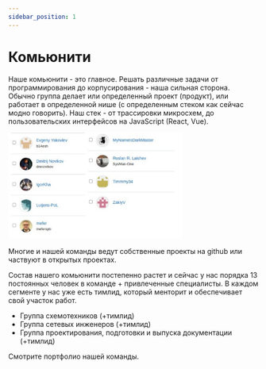```yaml
---
sidebar_position: 1
---
```


# Комьюнити

Наше комьюнити - это главное. Решать различные задачи от программирования до корпусирования - наша сильная сторона. Обычно группа делает или определенный проект (продукт), или работает в определенной нише (с определенным стеком как сейчас модно говорить). Наш стек - от трассировки микросхем, до пользовательских интерфейсов на JavaSсript (React, Vue).

![Alt text](img1/crew.png)

Многие и нашей команды ведут собственные проекты на github или частвуют в открытых проектах.

Состав нашего комьюнити постепенно растет и сейчас у нас порядка 13 постоянных человек в команде + привлеченные специалисты. В каждом сегменте у нас уже есть тимлид, который менторит и обеспечивает свой участок работ.

- Группа схемотехников (+тимлид)
- Группа сетевых инженеров (+тимлид)
- Группа проектирования, подготовки и выпуска документации (+тимлид)

Смотрите портфолио нашей команды.



